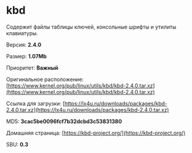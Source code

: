 # kbd

Содержит файлы таблицы ключей, консольные шрифты и утилиты клавиатуры.

Версия: **2.4.0**

Размер: **1.07Mb**

Приоритет: **Важный**

Оригинальное расположение: [https://www.kernel.org/pub/linux/utils/kbd/kbd-2.4.0.tar.xz](https://www.kernel.org/pub/linux/utils/kbd/kbd-2.4.0.tar.xz)

Ссылка для загрузки: [https://lx4u.ru/downloads/packages/kbd-2.4.0.tar.xz](https://lx4u.ru/downloads/packages/kbd-2.4.0.tar.xz)

MD5: **3cac5be0096fcf7b32dcbd3c53831380**

Домашняя страница: [https://kbd-project.org/](https://kbd-project.org/)

SBU: **0.3**